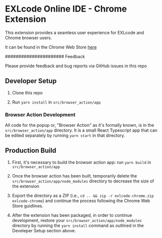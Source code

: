 # EXLcode Online IDE - Chrome Extension

This extension provides a seamless user experience for EXLcode and Chrome browser users.

It can be found in the Chrome Web Store [here](https://chrome.google.com/webstore/detail/exlcode-vs-code-based-onl/elcfpiphmolcddmecegalaikjiclhdjc?hl=en)

###################### Feedback

Please provide feedback and bug reports via GitHub issues in this repo

## Developer Setup

1.  Clone this repo

2.  Run `yarn install` in `src/browser_action/app`

### Browser Action Development

All code for the popup or, "Browser Action" as it's formally known, is in the `src/browser_action/app` directory. It is a small React Typescript app that can be edited separately by running `yarn start` in that directory.

## Production Build

1.  First, it's necessary to build the browser action app: run `yarn build` in `src/browser_action/app`

2.  Once the browser action has been built, temporarily delete the `src/browser_action/app/node_modules` directory to decrease the size of the extension

3.  Export the directory as a ZIP (i.e., `cd .. && zip -r exlcode-chrome.zip exlcode-chrome`) and continue the process following the Chrome Web Store guidlines.

4.  After the extension has been packaged, in order to continue development, restore your `src/browser_action/app/node_modules` directory by running the `yarn install` command as outlined in the Develeper Setup section above.
